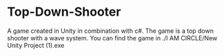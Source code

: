 # Top-Down-Shooter
A game created in Unity in combination with c#. The game is a top down shooter with a wave system. You can find the game in ./I AM CIRCLE/New Unity Project (1).exe
